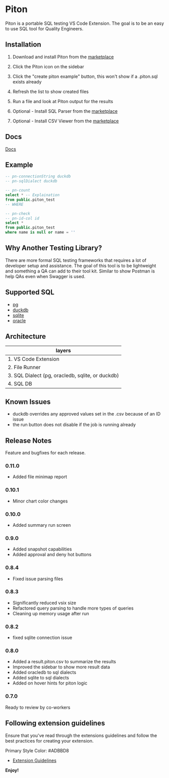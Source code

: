 # Piton

Piton is a portable SQL testing VS Code Extension. The goal is to be an easy to use SQL tool for Quality Engineers.

## Installation

1. Download and install Piton from the [marketplace](https://marketplace.visualstudio.com/items?itemName=JeffSallans.piton)

1. Click the Piton icon on the sidebar

1. Click the "create piton example" button, this won't show if a .piton.sql exists already

1. Refresh the list to show created files

1. Run a file and look at Piton output for the results

1. Optional - Install SQL Parser from the [marketplace](https://marketplace.visualstudio.com/items?itemName=mtxr.sqltools)

1. Optional - Install CSV Viewer from the [marketplace](https://marketplace.visualstudio.com/items?itemName=janisdd.vscode-edit-csv)

## Docs

[Docs](documentation.md)

## Example

```SQL
-- pn-connectionString duckdb
-- pn-sqlDialect duckdb

-- pn-count
select * -- Explaination
from public.piton_test
-- WHERE

-- pn-check
-- pn-id-col id
select *
from public.piton_test
where name is null or name = ''
```

## Why Another Testing Library?

There are more formal SQL testing frameworks that requires a lot of developer setup and assistance. The goal of this tool is to be lightweight and something a QA can add to their tool kit. Similar to show Postman is help QAs even when Swagger is used.

## Supported SQL

* [pg](https://www.npmjs.com/package/pg)
* [duckdb](https://www.npmjs.com/package/duckdb)
* [sqlite](https://www.npmjs.com/package/sqlite)
* [oracle](https://www.npmjs.com/package/oracledb)

## Architecture

| layers |
| --- |
| 1. VS Code Extension |
| 2. File Runner |
| 3. SQL Dialect (pg, oracledb, sqlite, or duckdb) |
| 4. SQL DB |

## Known Issues

* duckdb overrides any approved values set in the .csv because of an ID issue
* the run button does not disable if the job is running already

## Release Notes

Feature and bugfixes for each release.

### 0.11.0

* Added file minimap report

### 0.10.1

* Minor chart color changes

### 0.10.0

* Added summary run screen

### 0.9.0

* Added snapshot capabilities
* Added approval and deny hot buttons

### 0.8.4

* Fixed issue parsing files

### 0.8.3

* Significantly reduced vsix size
* Refactored query parsing to handle more types of queries
* Cleaning up memory usage after run

### 0.8.2

* fixed sqlite connection issue

### 0.8.0

* Added a result.piton.csv to summarize the results
* Improved the sidebar to show more result data
* Added oracledb to sql dialects
* Added sqlite to sql dialects
* Added on hover hints for piton logic

### 0.7.0

Ready to review by co-workers

## Following extension guidelines

Ensure that you've read through the extensions guidelines and follow the best practices for creating your extension.

Primary Style Color: #ADBBD8

* [Extension Guidelines](https://code.visualstudio.com/api/references/extension-guidelines)

**Enjoy!**

